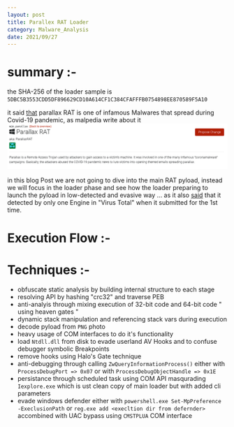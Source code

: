 ```yaml
---
layout: post
title: Parallex RAT Loader
category: Malware_Analysis
date: 2021/09/27
---
```

# summary :-

the SHA-256 of the loader sample is ```5DBC5B3553CDD5DF896629CD10A614CF1C384CFAFFFB0754898EE870589F5A10```

it said [that](https://malpedia.caad.fkie.fraunhofer.de/details/win.parallax) parallax RAT is one of infamous Malwares that spread during Covid-19 pandemic, as malpedia write about it 
![malpedia about parallax](../../assets/Images/Malware_Analysis/Parallax_RAT/malpedia.png)

in this blog Post we are not going to dive into the main RAT pyload, instead we will focus in the loader phase and see how the loader preparing to launch the pyload in low-detected and evasive way ... as it also [said](https://twitter.com/malwrhunterteam/status/1227196799997431809) that it detected by only one Engine in "Virus Total" when it submitted for the 1st time.

# Execution Flow :-

# Techniques :-
- obfuscate static analysis by building internal structure to each stage 
- resolving API by hashing "crc32" and traverse PEB 
- anti-analyis through mixing execution of 32-bit code and 64-bit code " using heaven gates "
- dynamic stack manipulation and referencing stack vars during execution
- decode pyload from `PNG` photo 
- heavy usage of COM interfaces to do it's functionality 
- load `Ntdll.dll` from disk to evade userland AV Hooks and to confuse debugger symbolic Breakpoints
- remove hooks using Halo's Gate technique 
- anti-debugging through calling `ZwQueryInformationProcess()` either with `ProcessDebugPort => 0x07` or with `ProcessDebugObjectHandle => 0x1E`
- persistance through scheduled task using COM API masqurading `Iexplore.exe` which is ust clean copy of main loader but with added cli parameters
- evade windows defender either with `powershell.exe Set-MpPreference -ExeclusionPath` or `reg.exe add <execltion dir from defernder>` accombined with UAC bypass using `CMSTPLUA` COM interface